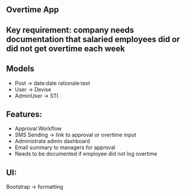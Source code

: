 ## Overtime App

## Key requirement: company needs documentation that salaried employees did or did not get overtime each week

## Models

- Post -> date:date rationale:text
- User -> Devise
- AdminUser -> STI

## Features:
- Approval Workflow
- SMS Sending -> link to approval or overtime input
- Administrate admin dashboard
- Email summary to managers for approval
- Needs to be documented if employee did not log overtime

## UI:
Bootstrap -> formatting